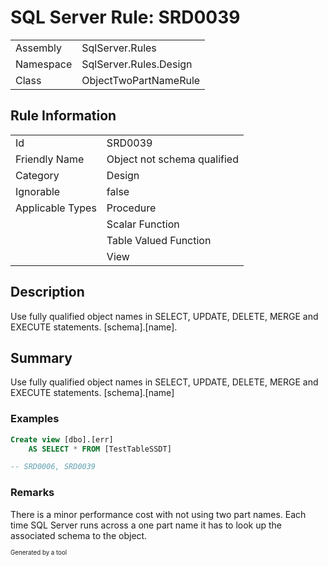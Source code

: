 ﻿# SQL Server Rule: SRD0039
  
|    |    |
|----|----|
| Assembly | SqlServer.Rules |
| Namespace | SqlServer.Rules.Design |
| Class | ObjectTwoPartNameRule |
  
## Rule Information
  
|    |    |
|----|----|
| Id | SRD0039 |
| Friendly Name | Object not schema qualified |
| Category | Design |
| Ignorable | false |
| Applicable Types | Procedure  |
|   | Scalar Function |
|   | Table Valued Function |
|   | View |
  
## Description
  
Use fully qualified object names in SELECT, UPDATE, DELETE, MERGE and EXECUTE statements. [schema].[name].
  
## Summary
  
Use fully qualified object names in SELECT, UPDATE, DELETE, MERGE and EXECUTE statements. [schema].[name]
  
### Examples
  
```sql
Create view [dbo].[err]
	AS SELECT * FROM [TestTableSSDT]

-- SRD0006, SRD0039
```
  
### Remarks
  
There is a minor performance cost with not using two part names. Each time SQL Server runs
across a one part name it has to look up the associated schema to the object.
  
<sub><sup>Generated by a tool</sup></sub>
